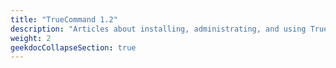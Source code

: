 ```yaml
---
title: "TrueCommand 1.2"
description: "Articles about installing, administrating, and using TrueCommand 1.2."
weight: 2
geekdocCollapseSection: true
---
```

